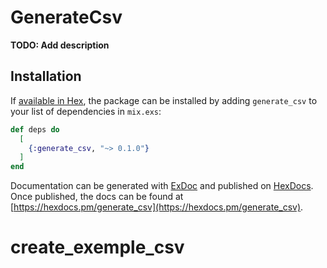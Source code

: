 # GenerateCsv

**TODO: Add description**

## Installation

If [available in Hex](https://hex.pm/docs/publish), the package can be installed
by adding `generate_csv` to your list of dependencies in `mix.exs`:

```elixir
def deps do
  [
    {:generate_csv, "~> 0.1.0"}
  ]
end
```

Documentation can be generated with [ExDoc](https://github.com/elixir-lang/ex_doc)
and published on [HexDocs](https://hexdocs.pm). Once published, the docs can
be found at [https://hexdocs.pm/generate_csv](https://hexdocs.pm/generate_csv).

# create_exemple_csv
